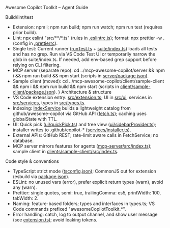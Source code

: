 Awesome Copilot Toolkit – Agent Guide

Build/lint/test
- Extension: npm i; npm run build; npm run watch; npm run test (requires prior build).
- Lint: npx eslint "src/**/*.ts" (rules in [.eslintrc.js](file:///c:/Users/Administrator/git/awesome-copilot-toolkit/.eslintrc.js)); format: npx prettier -w . (config in [.prettierrc](file:///c:/Users/Administrator/git/awesome-copilot-toolkit/.prettierrc)).
- Single test: Current runner ([runTest.ts](file:///c:/Users/Administrator/git/awesome-copilot-toolkit/src/test/runTest.ts) + [suite/index.ts](file:///c:/Users/Administrator/git/awesome-copilot-toolkit/src/test/suite/index.ts)) loads all tests and has no grep. Run via VS Code Test UI or temporarily narrow the glob in suite/index.ts. If needed, add env-based grep support before relying on CLI filtering.
- MCP server (separate repo): cd ../mcp-awesome-copilot/server && npm i && npm run build && npm start (scripts in [server/package.json](file:///c:/Users/Administrator/git/mcp-awesome-copilot/server/package.json)).
- Sample client (moved): cd ../mcp-awesome-copilot/client/sample-client && npm i && npm run build && npm start (scripts in [client/sample-client/package.json](file:///c:/Users/Administrator/git/mcp-awesome-copilot/client/sample-client/package.json)).
}
Architecture & structure
- VS Code extension entry: [src/extension.ts](file:///c:/Users/Administrator/git/awesome-copilot-toolkit/src/extension.ts); UI in [src/ui](file:///c:/Users/Administrator/git/awesome-copilot-toolkit/src/ui), services in [src/services](file:///c:/Users/Administrator/git/awesome-copilot-toolkit/src/services), types in [src/types.ts](file:///c:/Users/Administrator/git/awesome-copilot-toolkit/src/types.ts).
- Indexing: [IndexService](file:///c:/Users/Administrator/git/awesome-copilot-toolkit/src/services/indexService.ts) builds a lightweight catalog from github/awesome-copilot via GitHub API ([fetch.ts](file:///c:/Users/Administrator/git/awesome-copilot-toolkit/src/services/fetch.ts)); caching uses globalState with TTL.
- UI: Quick pick ([ui/quickPick.ts](file:///c:/Users/Administrator/git/awesome-copilot-toolkit/src/ui/quickPick.ts)) and tree view ([ui/sidebarProvider.ts](file:///c:/Users/Administrator/git/awesome-copilot-toolkit/src/ui/sidebarProvider.ts)); installer writes to .github/copilot-* ([services/installer.ts](file:///c:/Users/Administrator/git/awesome-copilot-toolkit/src/services/installer.ts)).
- External APIs: GitHub REST; rate-limit aware calls in FetchService; no database.
- MCP server mirrors features for agents ([mcp-server/src/index.ts](file:///c:/Users/Administrator/git/awesome-copilot-toolkit/mcp-server/src/index.ts)); sample client in [clients/sample-client/src/index.ts](file:///c:/Users/Administrator/git/awesome-copilot-toolkit/clients/sample-client/src/index.ts).

Code style & conventions
- TypeScript strict mode ([tsconfig.json](file:///c:/Users/Administrator/git/awesome-copilot-toolkit/tsconfig.json)); CommonJS out for extension (esbuild via [package.json](file:///c:/Users/Administrator/git/awesome-copilot-toolkit/package.json)).
- ESLint: no unused vars (error), prefer explicit return types (warn), avoid any (warn).
- Prettier: single quotes, semi: true, trailingComma: es5, printWidth: 100, tabWidth: 2.
- Naming: feature-based folders; types and interfaces in types.ts; VS Code commands prefixed "awesomeCopilotToolkit.*".
- Error handling: catch, log to output channel, and show user message (see [extension.ts](file:///c:/Users/Administrator/git/awesome-copilot-toolkit/src/extension.ts)); avoid leaking tokens.
